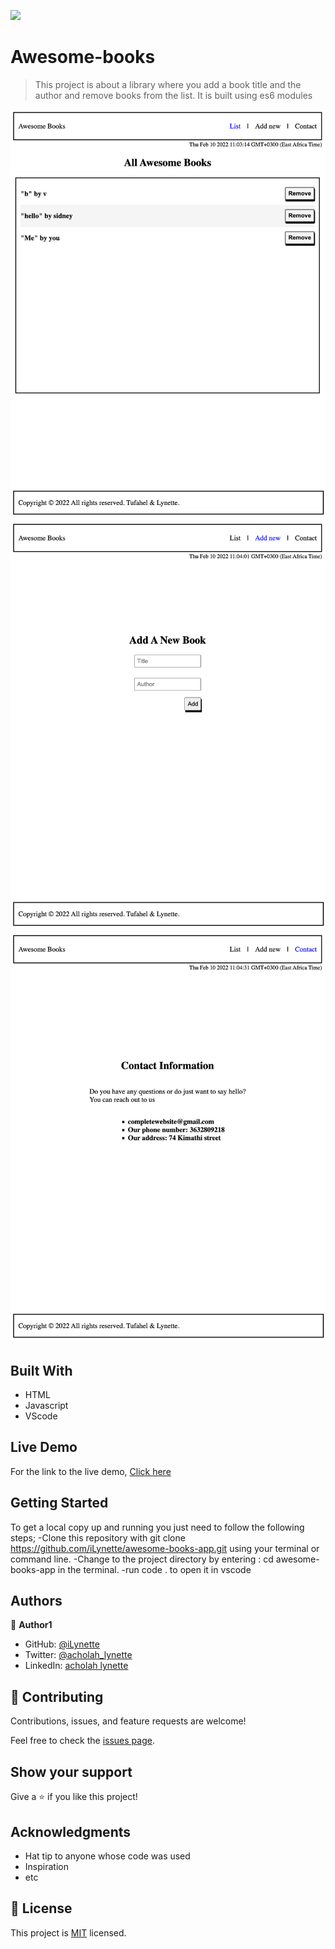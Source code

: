 ![](https://img.shields.io/badge/Microverse-blueviolet)

# Awesome-books
> This project is about a library where you add a book title and the author and remove books from the list. It is built using es6 modules

![screenshot](./images/one.png)
![screenshot](./images/two.png)
![screenshot](./images/three.png)

## Built With
- HTML
- Javascript
- VScode
## Live Demo
For the link to the live demo, [Click here](https://ilynette.github.io/awesome-books-app/)
## Getting Started
To get a local copy up and running you just need to follow the following steps;
-Clone this repository with
git clone https://github.com/iLynette/awesome-books-app.git using your terminal or command line.
-Change to the project directory by entering :
cd awesome-books-app in the terminal.
-run code . to open it in vscode

## Authors

👤 **Author1**

- GitHub: [@iLynette](https://github.com/iLynette)
- Twitter: [@acholah_lynette](https://twitter.com/acholah_lynette)
- LinkedIn: [acholah lynette](https://www.linkedin.com/in/lynette-acholah/)


## 🤝 Contributing

Contributions, issues, and feature requests are welcome!

Feel free to check the [issues page](../../issues/).

## Show your support

Give a ⭐️ if you like this project!

## Acknowledgments

- Hat tip to anyone whose code was used
- Inspiration
- etc

## 📝 License

This project is [MIT](./MIT.md) licensed.
